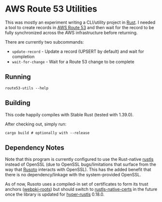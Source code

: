 AWS Route 53 Utilities
======================

This was mostly an experiment writing a CLI/utility project in [Rust](https://www.rust-lang.org/). I needed a tool to
create records in [AWS Route 53](https://aws.amazon.com/route53/) and then wait for the record to be fully synchronized
across the AWS infrastructure before returning.

There are currently two subcommands:
* `update-record` - Update a record (UPSERT by default) and wait for completion
* `wait-for-change` - Wait for a Route 53 change to be complete

Running
-------

    route53-utils --help

Building
--------
This code happily compiles with Stable Rust (tested with 1.39.0).

After checking out, simply run:

    cargo build # optionally with --release

Dependency Notes
----------------

Note that this program is currently configured to use the Rust-native [rustls](https://github.com/ctz/rustls) instead of
OpenSSL (due to OpenSSL bugs/limitations that surface from the way that [Rusoto](https://www.rusoto.org/) interacts with
OpenSSL). This has the added benefit that there is no dependency/linkage with the system-provided OpenSSL.

As of now, Rusoto uses a compiled-in set of certificates to form its trust anchors ([webpki-roots](https://github.com/ctz/webpki-roots)) but should switch to
[rustls-native-certs](https://github.com/ctz/rustls-native-certs) in the future once the library is updated for
[hyper-rustls](https://github.com/ctz/hyper-rustls) 0.18.0.
